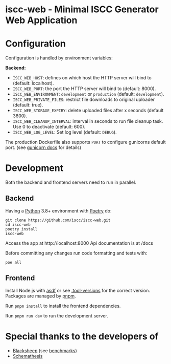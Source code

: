 # iscc-web - Minimal ISCC Generator Web Application

# Configuration

Configuration is handled by environment variables:

**Backend:**

-   `ISCC_WEB_HOST`: defines on which host the HTTP server will bind to (default: localhost).
-   `ISCC_WEB_PORT`: the port the HTTP server will bind to (default: 8000).
-   `ISCC_WEB_ENVIRONMENT`: `development` or `production` (default: `development`).
-   `ISCC_WEB_PRIVATE_FILES`: restrict file downloads to original uploader (default: true).
-   `ISCC_WEB_STORAGE_EXPIRY`: delete uploaded files after x seconds (default 3600).
-   `ISCC_WEB_CLEANUP_INTERVAL`: interval in seconds to run file cleanup task. Use 0 to deactivate (default: 600).
-   `ISCC_WEB_LOG_LEVEL`: Set log level (default: `DEBUG`).

The production Dockerfile also supports `PORT` to configure gunicorns default port. (see [gunicorn
docs](https://docs.gunicorn.org/en/stable/settings.html?highlight=PORT#bind) for details)

# Development

Both the backend and frontend servers need to run in parallel.

## Backend

Having a [Python](https://python.org) 3.8+ environment with [Poetry](https://python-poetry.org/) do:

```shell
git clone https://github.com/iscc/iscc-web.git
cd iscc-web
poetry install
iscc-web
```

Access the app at http://localhost:8000
Api documentation is at /docs

Before committing any changes run code formatting and tests with:

```
poe all
```

## Frontend

Install Node.js with [asdf](https://asdf-vm.com/) or see [.tool-versions](.tool-versions) for the correct version. Packages are managed by
[pnpm](https://pnpm.io/installation).

Run `pnpm install` to install the frontend dependencies.

Run `pnpm run dev` to run the development server.

# Special thanks to the developers of

-   [Blacksheep](https://github.com/Neoteroi/BlackSheep) (see [benchmarks](http://klen.github.io/py-frameworks-bench/))
-   [Schemathesis](https://github.com/schemathesis/schemathesis)
